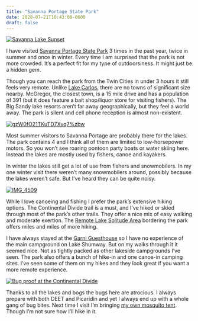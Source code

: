 ```yaml
---
title: "Savanna Portage State Park"
date: 2020-07-21T10:43:00-0600
draft: false
---
```


[![Savanna Lake Sunset](https://live.staticflickr.com/65535/50135489232_992e6cc92a_c.jpg)](https://www.flickr.com/photos/ianwhitney/50135489232/in/album-72157710144659527/ "Savanna Lake Sunset")

I have visited [Savanna Portage State Park](https://www.dnr.state.mn.us/state_parks/park.html?id=spk00259#homepage) 3 times in the past year, twice in summer and once in winter. Every time I am surprised that the park is not more crowded. It’s a perfect fit for my type of outdoorsiness. It might just be a hidden gem.

Though you can reach the park from the Twin Cities in under 3 hours it still feels very remote. Unlike [Lake Carlos](https://ianwhitney.micro.blog/2020/07/13/lake-carlos-state.html), there are no towns of significant size nearby. McGregor, the closest town, is a 15 mile drive and has a population of 391 (but it does feature a bait shop/liquor store for visiting fishers). The Big Sandy lake resorts aren’t far away geographically, but they feel a world away. The park is silent and cell phone reception is almost non-existent.

[![gzW0fO21TKuTD7Xvq7%zbw](https://live.staticflickr.com/65535/50137076913_ee7524c6bf_c.jpg)](https://www.flickr.com/photos/ianwhitney/50137076913/in/datetaken/ "gzW0fO21TKuTD7Xvq7%zbw")

Most summer visitors to Savanna Portage are probably there for the lakes. The park contains 4 and I think all of them are limited to low-horsepower motors. So you won’t see roaring pontoon party boats or water skiing here. Instead the lakes are mostly used by fishers, canoe and kayakers.

In winter the lakes still get a lot of use from fishers and snowmobilers. In my one winter visit there weren’t many snowmobilers around, possibly because the lakes weren’t safe. But I’ve heard they can be quite noisy.

[![IMG_4509](https://live.staticflickr.com/65535/49351248016_d4de7a6911_c.jpg)](https://www.flickr.com/photos/ianwhitney/49351248016/in/album-72157710144659527/ "IMG_4509")

While I love canoeing and fishing I prefer the park’s extensive hiking options. The Continental Divide trail is a must, and I’ve hiked or skied through most of the park’s other trails. They offer a nice mix of easy walking and moderate exertion. The [Remote Lake Solitude Area](https://www.exploreminnesota.com/profile/remote-lake-solitude-area/1893) bordering the park offers miles and miles of more hiking.

I have always stayed at the [Garni Guesthouse](https://www.dnr.state.mn.us/state_parks/savanna_portage/garni_guesthouse.html) so I have no experience of the main campground on Lake Shumway. But on my walks through it it seemed nice. Not as tightly packed as other lakeside campgrounds I’ve seen. The park also offers a bunch of hike-in and one canoe-in camping sites. I’ve seen some of them on my hikes and they look great if you want a more remote experience.

[![Bug proof at the Continental Divide](https://live.staticflickr.com/65535/48475451647_5451ef53e2_c.jpg)](https://www.flickr.com/photos/ianwhitney/48475451647/in/album-72157710144659527/ "Bug proof at the Continental Divide")

Thanks to all the lakes and bogs the bugs here are atrocious. I always prepare with both DEET and Picaridin and yet I always end up with a whole gang of bug bites. Next time I visit I’m bringing [my own mosquito tent](https://www.anthem-sports.com/bug-pod-under-cover-all-weather-sport-pod-pop-up-insect-screen-tent.html). Though I’m not sure how I’ll hike in it.

